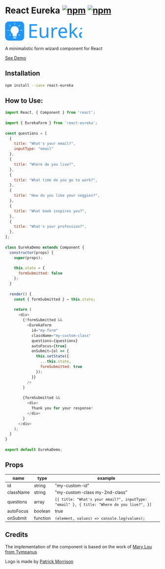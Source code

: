 # React Eureka [![npm](https://img.shields.io/npm/v/react-eureka.svg)](https://www.npmjs.com/package/react-eureka) [![npm](https://img.shields.io/npm/dm/react-eureka.svg)](https://www.npmjs.com/package/react-eureka)

<img src="./src/logo.svg" style="max-width: 250px">

A minimalistic form wizard component for React

[See Demo](https://eureka.gopher.it)

## Installation
```sh
npm install --save react-eureka
```

## How to Use:
```js
import React, { Component } from 'react';

import { EurekaForm } from 'react-eureka';

const questions = [
  {
    title: "What's your email?",
    inputType: "email"
  },
  {
    title: "Where do you live?",
  },
  {
    title: "What time do you go to work?",
  },
  {
    title: "How do you like your veggies?",
  },
  {
    title: "What book inspires you?",
  },
  {
    title: "What's your profession?",
  },
];

class EurekaDemo extends Component {
  constructor(props) {
    super(props);

    this.state = {
      formSubmitted: false
    };
  }

  render() {
    const { formSubmitted } = this.state;

    return (
      <div>
        {!formSubmitted &&
          <EurekaForm
            id="my-form"
            className="my-custom-class"
            questions={questions}
            autoFocus={true}
            onSubmit={el => {
              this.setState({
                ...this.state,
                formSubmitted: true
              });
            }}
          />
        }

        {formSubmitted &&
          <div>
            Thank you for your response!
          </div>
        }
      </div>
    );
  }
}

export default EurekaDemo;
```

## Props
| name           | type     | example                                                    |
| -------------- | -------- | ---------------------------------------------------------- |
| id             | string   | "my-custom-id" |
| className      | string   | "my-custom-class my-2nd-class"                             |
| questions      | array    | `[{ title: "What's your email?", inputType: "email" }, { title: "Where do you live?", }]`                                           |
| autoFocus      | boolean  | true                                                  |
| onSubmit       | function | `(element, values) => console.log(values);`    |

## Credits
The implementation of the component is based on the work of 
[Mary Lou from Tympanus](https://tympanus.net/Development/MinimalForm/)

Logo is made by [Patrick Morrison](http://www.patrickmorrison.co.uk/)